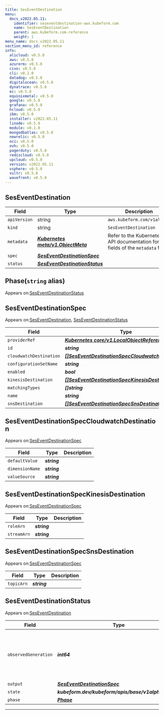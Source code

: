 ```yaml
---
title: SesEventDestination
menu:
  docs_v2022.05.11:
    identifier: seseventdestination-aws.kubeform.com
    name: SesEventDestination
    parent: aws.kubeform.com-reference
    weight: 1
menu_name: docs_v2022.05.11
section_menu_id: reference
info:
  alicloud: v0.5.0
  aws: v0.5.0
  azurerm: v0.5.0
  civo: v0.5.0
  cli: v0.2.0
  datadog: v0.5.0
  digitalocean: v0.5.0
  dynatrace: v0.5.0
  ec: v0.5.0
  equinixmetal: v0.5.0
  google: v0.5.0
  grafana: v0.5.0
  hcloud: v0.5.0
  ibm: v0.5.0
  installer: v2022.05.11
  linode: v0.5.0
  module: v0.1.0
  mongodbatlas: v0.5.0
  newrelic: v0.5.0
  oci: v0.5.0
  ovh: v0.5.0
  pagerduty: v0.5.0
  rediscloud: v0.5.0
  upcloud: v0.5.0
  version: v2022.05.11
  vsphere: v0.5.0
  vultr: v0.5.0
  wavefront: v0.5.0
---
```


## SesEventDestination
| Field | Type | Description |
| ------ | ----- | ----------- |
| `apiVersion` | string | `aws.kubeform.com/v1alpha1` |
|    `kind` | string | `SesEventDestination` |
| `metadata` | ***[Kubernetes meta/v1.ObjectMeta](https://v1-22.docs.kubernetes.io/docs/reference/generated/kubernetes-api/v1.22/#objectmeta-v1-meta)***|Refer to the Kubernetes API documentation for the fields of the `metadata` field.|
| `spec` | ***[SesEventDestinationSpec](#seseventdestinationspec)***||
| `status` | ***[SesEventDestinationStatus](#seseventdestinationstatus)***||
## Phase(`string` alias)

Appears on:[SesEventDestinationStatus](#seseventdestinationstatus)

## SesEventDestinationSpec

Appears on:[SesEventDestination](#seseventdestination), [SesEventDestinationStatus](#seseventdestinationstatus)

| Field | Type | Description |
| ------ | ----- | ----------- |
| `providerRef` | ***[Kubernetes core/v1.LocalObjectReference](https://v1-22.docs.kubernetes.io/docs/reference/generated/kubernetes-api/v1.22/#localobjectreference-v1-core)***||
| `id` | ***string***||
| `cloudwatchDestination` | ***[[]SesEventDestinationSpecCloudwatchDestination](#seseventdestinationspeccloudwatchdestination)***| ***(Optional)*** |
| `configurationSetName` | ***string***||
| `enabled` | ***bool***| ***(Optional)*** |
| `kinesisDestination` | ***[[]SesEventDestinationSpecKinesisDestination](#seseventdestinationspeckinesisdestination)***| ***(Optional)*** |
| `matchingTypes` | ***[]string***||
| `name` | ***string***||
| `snsDestination` | ***[[]SesEventDestinationSpecSnsDestination](#seseventdestinationspecsnsdestination)***| ***(Optional)*** |
## SesEventDestinationSpecCloudwatchDestination

Appears on:[SesEventDestinationSpec](#seseventdestinationspec)

| Field | Type | Description |
| ------ | ----- | ----------- |
| `defaultValue` | ***string***||
| `dimensionName` | ***string***||
| `valueSource` | ***string***||
## SesEventDestinationSpecKinesisDestination

Appears on:[SesEventDestinationSpec](#seseventdestinationspec)

| Field | Type | Description |
| ------ | ----- | ----------- |
| `roleArn` | ***string***||
| `streamArn` | ***string***||
## SesEventDestinationSpecSnsDestination

Appears on:[SesEventDestinationSpec](#seseventdestinationspec)

| Field | Type | Description |
| ------ | ----- | ----------- |
| `topicArn` | ***string***||
## SesEventDestinationStatus

Appears on:[SesEventDestination](#seseventdestination)

| Field | Type | Description |
| ------ | ----- | ----------- |
| `observedGeneration` | ***int64***| ***(Optional)*** Resource generation, which is updated on mutation by the API Server.|
| `output` | ***[SesEventDestinationSpec](#seseventdestinationspec)***| ***(Optional)*** |
| `state` | ***kubeform.dev/kubeform/apis/base/v1alpha1.State***| ***(Optional)*** |
| `phase` | ***[Phase](#phase)***| ***(Optional)*** |
---
